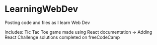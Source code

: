 # LearningWebDev
Posting code and files as I learn Web Dev

Includes: Tic Tac Toe game made using React documentation
-> Adding React Challenge solutions completed on freeCodeCamp

